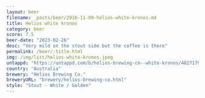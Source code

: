 ```yaml
---
layout: beer
filename: _posts/beer/2016-11-09-helios-white-kronos.md
title: Helios white kronos
category: beer
score: 7.5
beer-date: "2023-02-26"
desc: "Very mild on the stout side but the coffee is there"
permalink: /beer/:title.html
img: /img/list/helios-white-kronos.jpeg
untappd: "https://untappd.com/b/helios-brewing-co--white-kronos/4827179"
country: "Australia"
brewery: "Helios Brewing Co."
breweryURL: "brewery/helios-brewing-co.html"
style: "Stout - White / Golden"
---
```

